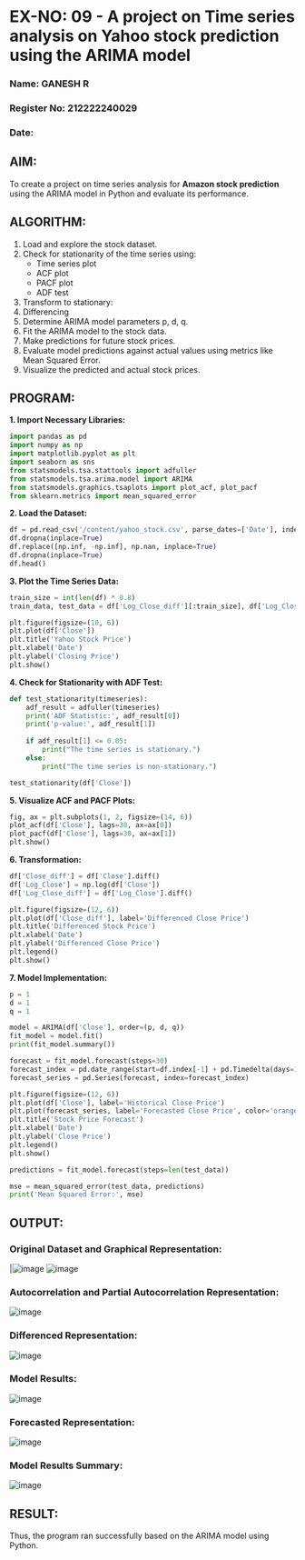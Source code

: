 # EX-NO: 09 - A project on Time series analysis on Yahoo stock prediction using the ARIMA model 

### Name: GANESH R
### Register No: 212222240029
### Date: 

## AIM:
To create a project on time series analysis for **Amazon stock prediction** using the ARIMA model in Python and evaluate its performance.

## ALGORITHM:
1. Load and explore the stock dataset.
2. Check for stationarity of the time series using:
   - Time series plot
   - ACF plot
   - PACF plot
   - ADF test
3. Transform to stationary:
4. Differencing
5. Determine ARIMA model parameters p, d, q.
6. Fit the ARIMA model to the stock data.
7. Make predictions for future stock prices.
8. Evaluate model predictions against actual values using metrics like Mean Squared Error.
9. Visualize the predicted and actual stock prices.
    
## PROGRAM:

**1. Import Necessary Libraries:**
```python
import pandas as pd
import numpy as np
import matplotlib.pyplot as plt
import seaborn as sns
from statsmodels.tsa.stattools import adfuller
from statsmodels.tsa.arima.model import ARIMA
from statsmodels.graphics.tsaplots import plot_acf, plot_pacf
from sklearn.metrics import mean_squared_error
```

**2. Load the Dataset:**
```python
df = pd.read_csv('/content/yahoo_stock.csv', parse_dates=['Date'], index_col='Date')
df.dropna(inplace=True)
df.replace([np.inf, -np.inf], np.nan, inplace=True)
df.dropna(inplace=True)
df.head()
```

**3. Plot the Time Series Data:**
```python
train_size = int(len(df) * 0.8)
train_data, test_data = df['Log_Close_diff'][:train_size], df['Log_Close_diff'][train_size:]

plt.figure(figsize=(10, 6))
plt.plot(df['Close'])
plt.title('Yahoo Stock Price')
plt.xlabel('Date')
plt.ylabel('Closing Price')
plt.show()
```

**4. Check for Stationarity with ADF Test:**
```python
def test_stationarity(timeseries):
    adf_result = adfuller(timeseries)
    print('ADF Statistic:', adf_result[0])
    print('p-value:', adf_result[1])
    
    if adf_result[1] <= 0.05:
        print("The time series is stationary.")
    else:
        print("The time series is non-stationary.")

test_stationarity(df['Close'])
```

**5. Visualize ACF and PACF Plots:**
```python
fig, ax = plt.subplots(1, 2, figsize=(14, 6))
plot_acf(df['Close'], lags=30, ax=ax[0])
plot_pacf(df['Close'], lags=30, ax=ax[1])
plt.show()
```

**6. Transformation:**
```python
df['Close_diff'] = df['Close'].diff()
df['Log_Close'] = np.log(df['Close'])
df['Log_Close_diff'] = df['Log_Close'].diff()

plt.figure(figsize=(12, 6))
plt.plot(df['Close_diff'], label='Differenced Close Price')
plt.title('Differenced Stock Price')
plt.xlabel('Date')
plt.ylabel('Differenced Close Price')
plt.legend()
plt.show()
```

**7. Model Implementation:**
```python
p = 1
d = 1
q = 1

model = ARIMA(df['Close'], order=(p, d, q))
fit_model = model.fit()
print(fit_model.summary())

forecast = fit_model.forecast(steps=30)
forecast_index = pd.date_range(start=df.index[-1] + pd.Timedelta(days=1), periods=30, freq='B')
forecast_series = pd.Series(forecast, index=forecast_index)

plt.figure(figsize=(12, 6))
plt.plot(df['Close'], label='Historical Close Price')
plt.plot(forecast_series, label='Forecasted Close Price', color='orange')
plt.title('Stock Price Forecast')
plt.xlabel('Date')
plt.ylabel('Close Price')
plt.legend()
plt.show()

predictions = fit_model.forecast(steps=len(test_data))

mse = mean_squared_error(test_data, predictions)
print('Mean Squared Error:', mse)
```

## OUTPUT:

### Original Dataset and Graphical Representation:
|![image](https://github.com/user-attachments/assets/07a9906b-ad75-43a5-b5d0-89174ba7edb2)
![image](https://github.com/user-attachments/assets/24c7abbc-b020-4bfa-aa62-0181ed598b96)

### Autocorrelation and Partial Autocorrelation Representation:
![image](https://github.com/user-attachments/assets/107c63ec-01e9-4af6-b246-45ae7c51c4ff)


### Differenced Representation:
![image](https://github.com/user-attachments/assets/47c9a98c-236e-451c-97a1-3d9c4ecaa977)


### Model Results:
![image](https://github.com/user-attachments/assets/33c3a991-33df-4568-b507-200c66351286)


### Forecasted Representation:
![image](https://github.com/user-attachments/assets/9dfe55b4-f349-4e85-9ce8-5c5bc4da30e8)

### Model Results Summary:
![image](https://github.com/user-attachments/assets/1c0e0e10-116a-4299-883a-0a210b3f711a)


## RESULT:
Thus, the program ran successfully based on the ARIMA model using Python.
